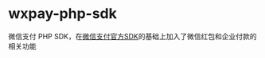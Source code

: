 # wxpay-php-sdk
微信支付 PHP SDK，在[微信支付官方SDK](https://pay.weixin.qq.com/wiki/doc/api/jsapi.php?chapter=11_1)的基础上加入了微信红包和企业付款的相关功能

